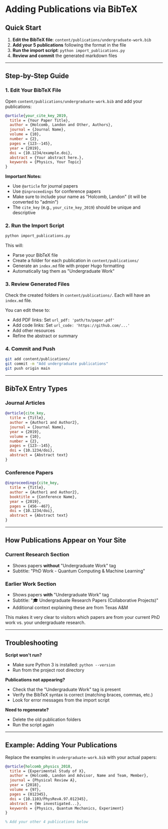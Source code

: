 # Adding Publications via BibTeX

## Quick Start

1. **Edit the BibTeX file**: `content/publications/undergraduate-work.bib`
2. **Add your 5 publications** following the format in the file
3. **Run the import script**: `python import_publications.py`
4. **Review and commit** the generated markdown files

---

## Step-by-Step Guide

### 1. Edit Your BibTeX File

Open `content/publications/undergraduate-work.bib` and add your publications:

```bibtex
@article{your_cite_key_2019,
  title = {Your Paper Title},
  author = {Holcomb, Landon and Other, Authors},
  journal = {Journal Name},
  volume = {10},
  number = {2},
  pages = {123--145},
  year = {2019},
  doi = {10.1234/example.doi},
  abstract = {Your abstract here.},
  keywords = {Physics, Your Topic}
}
```

**Important Notes:**
- Use `@article` for journal papers
- Use `@inproceedings` for conference papers
- Make sure to include your name as "Holcomb, Landon" (it will be converted to "admin")
- The `cite_key` (e.g., `your_cite_key_2019`) should be unique and descriptive

### 2. Run the Import Script

```bash
python import_publications.py
```

This will:
- Parse your BibTeX file
- Create a folder for each publication in `content/publications/`
- Generate an `index.md` file with proper Hugo formatting
- Automatically tag them as "Undergraduate Work"

### 3. Review Generated Files

Check the created folders in `content/publications/`. Each will have an `index.md` file.

You can edit these to:
- Add PDF links: Set `url_pdf: 'path/to/paper.pdf'`
- Add code links: Set `url_code: 'https://github.com/...'`
- Add other resources
- Refine the abstract or summary

### 4. Commit and Push

```bash
git add content/publications/
git commit -m "Add undergraduate publications"
git push origin main
```

---

## BibTeX Entry Types

### Journal Articles
```bibtex
@article{cite_key,
  title = {Title},
  author = {Author1 and Author2},
  journal = {Journal Name},
  year = {2019},
  volume = {10},
  number = {2},
  pages = {123--145},
  doi = {10.1234/doi},
  abstract = {Abstract text}
}
```

### Conference Papers
```bibtex
@inproceedings{cite_key,
  title = {Title},
  author = {Author1 and Author2},
  booktitle = {Conference Name},
  year = {2019},
  pages = {456--467},
  doi = {10.1234/doi},
  abstract = {Abstract text}
}
```

---

## How Publications Appear on Your Site

### Current Research Section
- Shows papers **without** "Undergraduate Work" tag
- Subtitle: "PhD Work - Quantum Computing & Machine Learning"

### Earlier Work Section
- Shows papers **with** "Undergraduate Work" tag
- Subtitle: "🎓 Undergraduate Research Papers (Collaborative Projects)"
- Additional context explaining these are from Texas A&M

This makes it very clear to visitors which papers are from your current PhD work vs. your undergraduate research.

---

## Troubleshooting

**Script won't run?**
- Make sure Python 3 is installed: `python --version`
- Run from the project root directory

**Publications not appearing?**
- Check that the "Undergraduate Work" tag is present
- Verify the BibTeX syntax is correct (matching braces, commas, etc.)
- Look for error messages from the import script

**Need to regenerate?**
- Delete the old publication folders
- Run the script again

---

## Example: Adding Your Publications

Replace the examples in `undergraduate-work.bib` with your actual papers:

```bibtex
@article{holcomb_physics_2018,
  title = {Experimental Study of X},
  author = {Holcomb, Landon and Advisor, Name and Team, Member},
  journal = {Physical Review A},
  year = {2018},
  volume = {97},
  pages = {012345},
  doi = {10.1103/PhysRevA.97.012345},
  abstract = {We investigated...},
  keywords = {Physics, Quantum Mechanics, Experiment}
}

% Add your other 4 publications below
```
